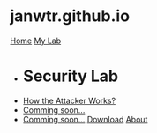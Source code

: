 # janwtr.github.io

[Home](index.md)
[My Lab]()
  * # Security Lab
  * [How the Attacker Works?](lab-scenario-1.md)
  * [Comming soon...](lab-scenario-2.md)
  * [Comming soon...](lab-scenario-2.md)
[Download](download.md)
[About](about.md)
